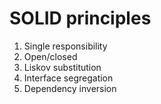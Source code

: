 ﻿# SOLID principles

1. Single responsibility
2. Open/closed
3. Liskov substitution
4. Interface segregation
5. Dependency inversion